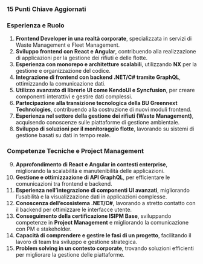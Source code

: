 
### **15 Punti Chiave Aggiornati**  

### **Esperienza e Ruolo**  
1. **Frontend Developer in una realtà corporate**, specializzata in servizi di Waste Management e Fleet Management.  
2. **Sviluppo frontend con React e Angular**, contribuendo alla realizzazione di applicazioni per la gestione dei rifiuti e delle flotte.  
3. **Esperienza con monorepo e architetture scalabili**, utilizzando **NX** per la gestione e organizzazione del codice.  
4. **Integrazione di frontend con backend .NET/C# tramite GraphQL**, ottimizzando la comunicazione dati.  
5. **Utilizzo avanzato di librerie UI come KendoUI e Syncfusion**, per creare componenti interattivi e gestire dati complessi.  
6. **Partecipazione alla transizione tecnologica della BU Greennext Technologies**, contribuendo alla costruzione di nuovi moduli frontend.  
7. **Esperienza nel settore della gestione dei rifiuti (Waste Management)**, acquisendo conoscenze sulle piattaforme di gestione ambientale.  
8. **Sviluppo di soluzioni per il monitoraggio flotte**, lavorando su sistemi di gestione basati su dati in tempo reale.  

### **Competenze Tecniche e Project Management**  
9. **Approfondimento di React e Angular in contesti enterprise**, migliorando la scalabilità e manutenibilità delle applicazioni.  
10. **Gestione e ottimizzazione di API GraphQL**, per efficientare le comunicazioni tra frontend e backend.  
11. **Esperienza nell’integrazione di componenti UI avanzati**, migliorando l’usabilità e la visualizzazione dati in applicazioni complesse.  
12. **Conoscenza dell’ecosistema .NET/C#**, lavorando a stretto contatto con il backend per ottimizzare le interfacce utente.  
13. **Conseguimento della certificazione ISIPM Base**, sviluppando competenze in **Project Management** e migliorando la comunicazione con PM e stakeholder.  
14. **Capacità di comprendere e gestire le fasi di un progetto**, facilitando il lavoro di team tra sviluppo e gestione strategica.  
15. **Problem solving in un contesto corporate**, trovando soluzioni efficienti per migliorare la gestione delle piattaforme.  


